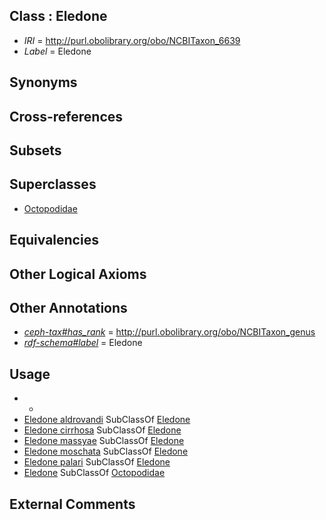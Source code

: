 
## Class : Eledone

 * *IRI* = http://purl.obolibrary.org/obo/NCBITaxon_6639
 * *Label* = Eledone

## Synonyms


## Cross-references


## Subsets


## Superclasses

 * [Octopodidae](../../NCBITaxon/47/NCBITaxon_6647.md)

## Equivalencies


## Other Logical Axioms


## Other Annotations

 * *[ceph-tax#has_rank](../../ceph-tax#has/nk/ceph-tax#has_rank.md)* = http://purl.obolibrary.org/obo/NCBITaxon_genus
 * *[rdf-schema#label](../../el/rdf-schema#label.md)* = Eledone

## Usage

 * -
 * [Eledone aldrovandi](../../NCBITaxon/42/NCBITaxon_6642.md) SubClassOf [Eledone](../../NCBITaxon/39/NCBITaxon_6639.md)
 * [Eledone cirrhosa](../../NCBITaxon/76/NCBITaxon_102876.md) SubClassOf [Eledone](../../NCBITaxon/39/NCBITaxon_6639.md)
 * [Eledone massyae](../../NCBITaxon/77/NCBITaxon_102877.md) SubClassOf [Eledone](../../NCBITaxon/39/NCBITaxon_6639.md)
 * [Eledone moschata](../../NCBITaxon/41/NCBITaxon_6641.md) SubClassOf [Eledone](../../NCBITaxon/39/NCBITaxon_6639.md)
 * [Eledone palari](../../NCBITaxon/78/NCBITaxon_102878.md) SubClassOf [Eledone](../../NCBITaxon/39/NCBITaxon_6639.md)
 * [Eledone](../../NCBITaxon/39/NCBITaxon_6639.md) SubClassOf [Octopodidae](../../NCBITaxon/47/NCBITaxon_6647.md)

## External Comments


